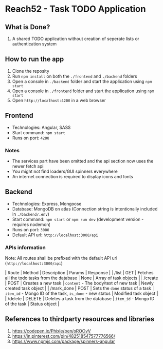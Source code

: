 # Reach52 - Task TODO Application

## What is Done?
1. A shared TODO application without creation of seperate lists or authentication system

## How to run the app

1. Clone the reposity
2. Run `npm install` on both the `./frontend` and `./backend` folders
3. Open a console in `./backend` folder and start the application using `npm start`
4. Open a console in `./frontend` folder and start the application using `npm start`
5. Open `http://localhost:4200` in a web browser

## Frontend
- Technologies: Angular, SASS
- Start command: `npm start`
- Runs on port: `4200`

### Notes
- The services part have been omitted and the api section now uses the newer fetch api
- You might not find loaders/GUI spinners everywhere
- An internet connection is required to display icons and fonts

## Backend
- Technologies: Express, Mongoose
- Database: MongoDB on atlas (Connection string is intentionally included in `./backend/.env`)
- Start command: `npm start` or `npm run dev` (development version - requires nodemon)
- Runs on port: `3000`
- Default API url: `http://localhost:3000/api`

### APIs information

Note: All routes shall be prefixed with the default API url (`http://localhost:3000/api`)

| Route | Method | Description | Params | Response |
| /list | GET | Fetches all the todo tasks from the database | None | Array of task objects |
| /create | POST | Creates a new task | `content` - The body/text of new task | Newly created task object |
| /mark_done | POST | Sets the `done` status of a task | `item_id` - Mongo ID of the task, `is_done` - new status | Modified task object |
| /delete | DELETE | Deletes a task from the database | `item_id` - Mongo ID of the task | Status object |

## References to thirdparty resources and libraries

1. https://codepen.io/Phixle/pen/oROOvV
2. https://in.pinterest.com/pin/482518547577776566/
3. https://www.npmjs.com/package/spinners-angular
